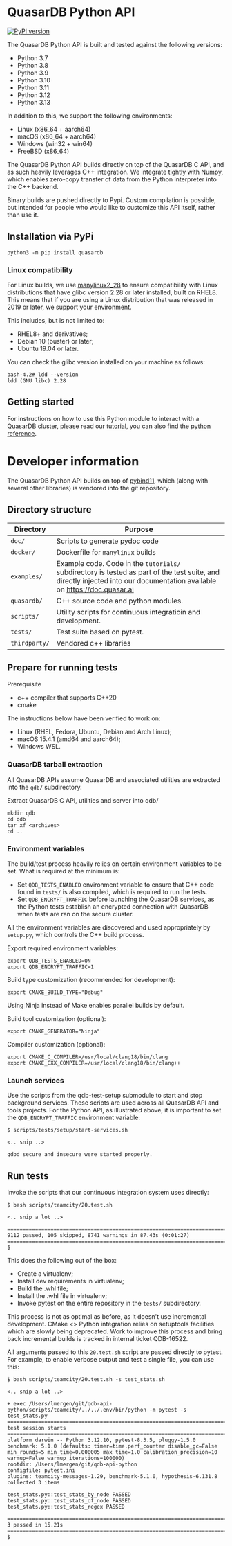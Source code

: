 # QuasarDB Python API

[![PyPI version](https://badge.fury.io/py/quasardb.svg)](https://pypi.org/project/quasardb/)

The QuasarDB Python API is built and tested against the following versions:

- Python 3.7
- Python 3.8
- Python 3.9
- Python 3.10
- Python 3.11
- Python 3.12
- Python 3.13

In addition to this, we support the following environments:

- Linux (x86_64 + aarch64)
- macOS (x86_64 + aarch64)
- Windows (win32 + win64)
- FreeBSD (x86_64)

The QuasarDB Python API builds directly on top of the QuasarDB C API, and as such heavily leverages C++ integration. We integrate tightly with Numpy, which enables zero-copy transfer of data from the Python interpreter into the C++ backend.

Binary builds are pushed directly to Pypi. Custom compilation is possible, but intended for people who would like to customize this API itself, rather than use it.

## Installation via PyPi

```
python3 -m pip install quasardb
```

### Linux compatibility

For Linux builds, we use [manylinux2_28](https://github.com/pypa/manylinux) to ensure compatibility with Linux distributions that have glibc version 2.28 or later installed, built on RHEL8. This means that if you are using a Linux distribution that was released in 2019 or later, we support your environment.

This includes, but is not limited to:
* RHEL8+ and derivatives;
* Debian 10 (buster) or later;
* Ubuntu 19.04 or later.

You can check the glibc version installed on your machine as follows:

```
bash-4.2# ldd --version
ldd (GNU libc) 2.28
```

## Getting started

For instructions on how to use this Python module to interact with a QuasarDB cluster, please read our [tutorial](https://doc.quasardb.net/master/user-guide/api/python.html), you can also find the [python reference](https://doc.quasardb.net/master/pydoc/quasardb.quasardb.html).

# Developer information

The QuasarDB Python API builds on top of [pybind11](https://github.com/pybind/pybind11), which (along with several other libraries) is vendored into the git repository.

## Directory structure

| Directory     | Purpose                                                                                                                                                                    |
| ------------- | ---------------------------------------------------------------------------------------------------------------------------------------------------------------------------|
| `doc/`        | Scripts to generate pydoc code                                                                                                                                             |
| `docker/`     | Dockerfile for `manylinux` builds                                                                                                                                          |
| `examples/`   | Example code. Code in the `tutorials/` subdirectory is tested as part of the test suite, and directly injected into our documentation available on https://doc.quasar.ai   |
| `quasardb/`   | C++ source code and python modules.                                                                                                                                        |
| `scripts/`    | Utility scripts for continuous integratioin and development.                                                                                                               |
| `tests/`      | Test suite based on pytest.                                                                                                                                                |
| `thirdparty/` | Vendored c++ libraries                                                                                                                                                     |

## Prepare for running tests

Prerequisite
* c++ compiler that supports C++20
* cmake

The instructions below have been verified to work on:
* Linux (RHEL, Fedora, Ubuntu, Debian and Arch Linux);
* macOS 15.4.1 (amd64 and aarch64);
* Windows WSL.

### QuasarDB tarball extraction

All QuasarDB APIs assume QuasarDB and associated utilities are extracted into the `qdb/` subdirectory.

Extract QuasarDB C API, utilities and server into qdb/
```
mkdir qdb
cd qdb
tar xf <archives>
cd ..
```

### Environment variables

The build/test process heavily relies on certain environment variables to be set. What is required at the minimum is:

* Set `QDB_TESTS_ENABLED` environment variable to ensure that C++ code found in `tests/` is also compiled, which is required to run the tests.
* Set `QDB_ENCRYPT_TRAFFIC` before launching the QuasarDB services, as the Python tests establish an encrypted connection with QuasarDB when tests are ran on the secure cluster.

All the environment variables are discovered and used appropriately by `setup.py`, which controls the C++ build process.


Export required environment variables:

```
export QDB_TESTS_ENABLED=ON
export QDB_ENCRYPT_TRAFFIC=1
```

Build type customization (recommended for development):

```
export CMAKE_BUILD_TYPE="Debug"
```

Using Ninja instead of Make enables parallel builds by default.

Build tool customization (optional):

```
export CMAKE_GENERATOR="Ninja"
```

Compiler customization (optional):

```
export CMAKE_C_COMPILER=/usr/local/clang18/bin/clang
export CMAKE_CXX_COMPILER=/usr/local/clang18/bin/clang++
```

### Launch services

Use the scripts from the qdb-test-setup submodule to start and stop background services. These scripts are used across all QuasarDB API and tools projects. For the Python API, as illustrated above, it is important to set the `QDB_ENCRYPT_TRAFFIC` environment variable:

```
$ scripts/tests/setup/start-services.sh

<.. snip ..>

qdbd secure and insecure were started properly.
```

## Run tests

Invoke the scripts that our continuous integration system uses directly:

```
$ bash scripts/teamcity/20.test.sh

<.. snip a lot ..>

========================================================================================= 9112 passed, 105 skipped, 8741 warnings in 87.43s (0:01:27) ==========================================================================================
$

```

This does the following out of the box:

* Create a virtualenv;
* Install dev requirements in virtualenv;
* Build the .whl file;
* Install the .whl file in virtualenv;
* Invoke pytest on the entire repository in the `tests/` subdirectory.

This process is not as optimal as before, as it doesn't use incremental development. CMake <> Python integration relies on setuptools facilities which are slowly being deprecated. Work to improve this process and bring back incremental builds is tracked in internal ticket QDB-16522.

All arguments passed to this `20.test.sh` script are passed directly to pytest. For example, to enable verbose output and test a single file, you can use this:

```
$ bash scripts/teamcity/20.test.sh -s test_stats.sh

<.. snip a lot ..>

+ exec /Users/lmergen/git/qdb-api-python/scripts/teamcity/../../.env/bin/python -m pytest -s test_stats.py
============================================================================================================= test session starts ==============================================================================================================
platform darwin -- Python 3.12.10, pytest-8.3.5, pluggy-1.5.0
benchmark: 5.1.0 (defaults: timer=time.perf_counter disable_gc=False min_rounds=5 min_time=0.000005 max_time=1.0 calibration_precision=10 warmup=False warmup_iterations=100000)
rootdir: /Users/lmergen/git/qdb-api-python
configfile: pytest.ini
plugins: teamcity-messages-1.29, benchmark-5.1.0, hypothesis-6.131.8
collected 3 items

test_stats.py::test_stats_by_node PASSED
test_stats.py::test_stats_of_node PASSED
test_stats.py::test_stats_regex PASSED

============================================================================================================== 3 passed in 15.21s ==============================================================================================================
$
```
